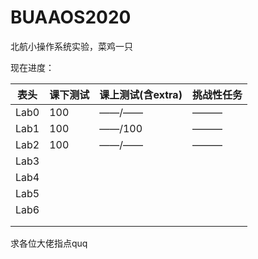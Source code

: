 # BUAAOS2020

北航小操作系统实验，菜鸡一只

现在进度：

|  表头   | 课下测试 | 课上测试(含extra) | 挑战性任务 |
|  :--:  | ----  |  ----  |  ----  |
| Lab0  | 100 | ——/—— | ——— |
| Lab1  | 100 | ——/100 | ——— |
| Lab2 | 100 | ——/—— | ——— |
| Lab3 |  |  |  |
| Lab4 |  |  |  |
| Lab5 |  |  |  |
| Lab6 |  |  |  |
|  |  |  |  |
|  |  |  |  |



求各位大佬指点quq

